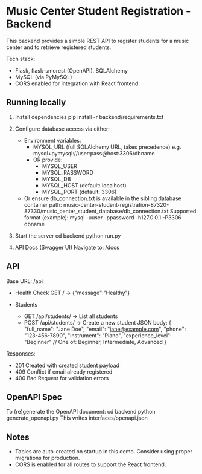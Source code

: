 # Music Center Student Registration - Backend

This backend provides a simple REST API to register students for a music center and to retrieve registered students.

Tech stack:
- Flask, flask-smorest (OpenAPI), SQLAlchemy
- MySQL (via PyMySQL)
- CORS enabled for integration with React frontend

## Running locally

1) Install dependencies
   pip install -r backend/requirements.txt

2) Configure database access via either:
   - Environment variables:
     - MYSQL_URL (full SQLAlchemy URL, takes precedence) e.g. mysql+pymysql://user:pass@host:3306/dbname
     - OR provide:
       - MYSQL_USER
       - MYSQL_PASSWORD
       - MYSQL_DB
       - MYSQL_HOST (default: localhost)
       - MYSQL_PORT (default: 3306)
   - Or ensure db_connection.txt is available in the sibling database container path:
     music-center-student-registration-87320-87330/music_center_student_database/db_connection.txt
     Supported format (example):
       mysql -uuser -ppassword -h127.0.0.1 -P3306 dbname

3) Start the server
   cd backend
   python run.py

4) API Docs (Swagger UI)
   Navigate to: /docs

## API

Base URL: /api

- Health Check
  GET / -> {"message":"Healthy"}

- Students
  - GET /api/students/ -> List all students
  - POST /api/students/ -> Create a new student
    JSON body:
    {
      "full_name": "Jane Doe",
      "email": "jane@example.com",
      "phone": "123-456-7890",
      "instrument": "Piano",
      "experience_level": "Beginner"  // One of: Beginner, Intermediate, Advanced
    }

Responses:
- 201 Created with created student payload
- 409 Conflict if email already registered
- 400 Bad Request for validation errors

## OpenAPI Spec
To (re)generate the OpenAPI document:
   cd backend
   python generate_openapi.py
This writes interfaces/openapi.json

## Notes
- Tables are auto-created on startup in this demo. Consider using proper migrations for production.
- CORS is enabled for all routes to support the React frontend.